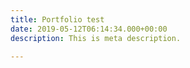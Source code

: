 ```yaml
---
title: Portfolio test
date: 2019-05-12T06:14:34.000+00:00
description: This is meta description.

---
```

